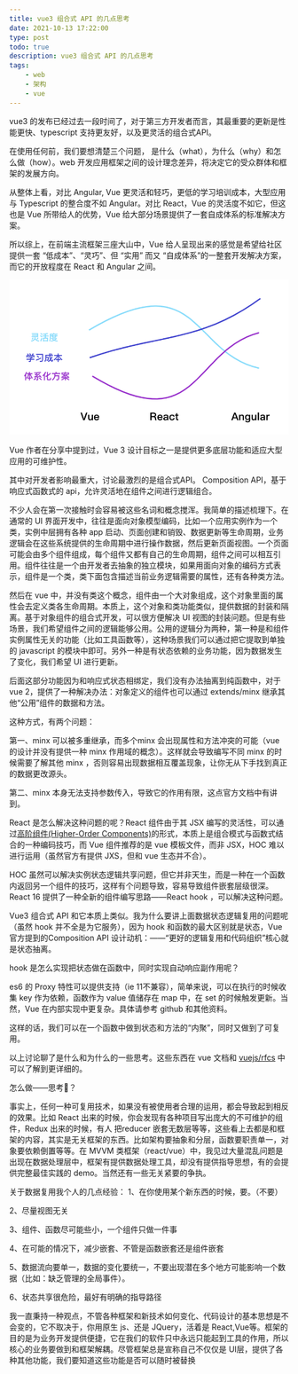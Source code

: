 ```yaml
---
title: vue3 组合式 API 的几点思考
date: 2021-10-13 17:22:00
type: post
todo: true
description: vue3 组合式 API 的几点思考
tags:
    - web
    - 架构
    - vue
---
```




<!--more-->
vue3 的发布已经过去一段时间了，对于第三方开发者而言，其最重要的更新是性能更快、typescript 支持更友好，以及更灵活的组合式API。 

在使用任何前，我们要想清楚三个问题， 是什么（what），为什么（why）和怎么做（how）。web 开发应用框架之间的设计理念差异，将决定它的受众群体和框架的发展方向。

从整体上看，对比 Angular, Vue 更灵活和轻巧，更低的学习培训成本，大型应用与 Typescript 的整合度不如 Angular。对比 React，Vue 的灵活度不如它，但这也是 Vue 所带给人的优势，Vue 给大部分场景提供了一套自成体系的标准解决方案。

所以综上，在前端主流框架三座大山中，Vue 给人呈现出来的感觉是希望给社区提供一套 “低成本”、“灵巧”、但 “实用” 而又 “自成体系”的一整套开发解决方案，而它的开放程度在 React 和 Angular 之间。

![对比](../assets/img/vue-react-angular.png)

Vue 作者在分享中提到过，Vue 3 设计目标之一是提供更多底层功能和适应大型应用的可维护性。

其中对开发者影响最重大，讨论最激烈的是组合式API。
Composition API，基于响应式函数式的 api，允许灵活地在组件之间进行逻辑组合。

不少人会在第一次接触时会容易被这些名词和概念搅浑。我简单的描述梳理下。在通常的 UI 界面开发中，往往是面向对象模型编码，比如一个应用实例作为一个类，实例中层拥有各种 app 启动、页面创建和销毁、数据更新等生命周期，业务逻辑会在这些系统提供的生命周期中进行操作数据，然后更新页面视图。一个页面可能会由多个组件组成，每个组件又都有自己的生命周期，组件之间可以相互引用。组件往往是一个由开发者去抽象的独立模块，如果用面向对象的编码方式表示，组件是一个类，类下面包含描述当前业务逻辑需要的属性，还有各种类方法。

然后在 vue 中，并没有类这个概念，组件由一个大对象组成，这个对象里面的属性会去定义类各生命周期。本质上，这个对象和类功能类似，提供数据的封装和隔离。基于对象组件的组合式开发，可以很方便解决 UI 视图的封装问题。但是有些场景，我们希望组件之间的逻辑能够公用。公用的逻辑分为两种，第一种是和组件实例属性无关的功能（比如工具函数等），这种场景我们可以通过把它提取到单独的 javascript 的模块中即可。另外一种是有状态依赖的业务功能，因为数据发生了变化，我们希望 UI 进行更新。

后面这部分功能因为和响应式状态相绑定，我们没有办法抽离到纯函数中，对于 vue 2，提供了一种解决办法：对象定义的组件也可以通过 extends/minx 继承其他“公用”组件的数据和方法。

这种方式，有两个问题：

第一、minx 可以被多重继承，而多个minx 会出现属性和方法冲突的可能（vue 的设计并没有提供一种 minx 作用域的概念）。这样就会导致编写不同 minx 的时候需要了解其他 minx ，否则容易出现数据相互覆盖现象，让你无从下手找到真正的数据更改源头。

第二、minx 本身无法支持参数传入，导致它的作用有限，这点官方文档中有讲到。


React 是怎么解决这种问题的呢？React 组件由于其 JSX 编写的灵活性，可以通过[高阶组件(Higher-Order Components)](https://react.html.cn/docs/higher-order-components.html?no-cache=1)的形式，本质上是组合模式与函数式结合的一种编码技巧，而 Vue  组件推荐的是 vue 模板文件，而非 JSX，HOC 难以进行运用（虽然官方有提供 JXS，但和 vue 生态并不合）。

HOC 虽然可以解决实例状态逻辑共享问题，但它并非天生，而是一种在一个函数内返回另一个组件的技巧，这样有个问题导致，容易导致组件嵌套层级很深。React 16 提供了一种全新的组件编写思路——React hook ，可以解决这种问题。

Vue3 组合式 API 和它本质上类似。我为什么要讲上面数据状态逻辑复用的问题呢（虽然 hook 并不全是为它服务），因为 hook 和函数的最大区别就是状态，Vue 官方提到的Composition API 设计动机：——“更好的逻辑复用和代码组织”核心就是状态抽离。

hook 是怎么实现把状态做在函数中，同时实现自动响应副作用呢？

es6 的 Proxy 特性可以提供支持（ie 11不兼容），简单来说，可以在执行的时候收集 key 作为依赖，函数作为 value 值储存在 map 中，在 set 的时候触发更新。当然，Vue 在内部实现中更复杂。具体请参考 github 和其他资料。

这样的话，我们可以在一个函数中做到状态和方法的“内聚”，同时又做到了可复用。

以上讨论聊了是什么和为什么的一些思考。这些东西在 vue 文档和 [vuejs/rfcs](https://github.com/vuejs/rfcs/) 中可以了解到更详细的。


怎么做——思考🤔？

事实上，任何一种可复用技术，如果没有被使用者合理的运用，都会导致起到相反的效果。比如 React 出来的时候，你会发现有各种项目写出庞大的不可维护的组件，Redux 出来的时候，有人 把reducer 嵌套无数层等等，这些看上去都是和框架的内容，其实是无关框架的东西。比如架构要抽象和分层，函数要职责单一，对象要依赖倒置等等。在 MVVM 类框架（react/vue）中，我见过大量混乱问题是出现在数据处理层中，框架有提供数据处理工具，却没有提供指导思想，有的会提供完整最佳实践的 demo。当然还有一些无关紧要的争执。


关于数据复用我个人的几点经验：
1、在你使用某个新东西的时候，要。（不要）

2、尽量视图无关

3、组件、函数尽可能些小，一个组件只做一件事

4、在可能的情况下，减少嵌套、不管是函数嵌套还是组件嵌套

5、数据流向要单一，数据的变化要统一，不要出现潜在多个地方可能影响一个数据（比如：缺乏管理的全局事件）。

6、状态共享很危险，最好有明确的指导路径







我一直秉持一种观点，不管各种框架和新技术如何变化、代码设计的基本思想是不会变的，它不取决于，你用原生 js、还是 JQuery，活着是 React,Vue等。框架的目的是为业务开发提供便捷，它在我们的软件只中永远只能起到工具的作用，所以核心的业务要做到和框架解耦。尽管框架总是宣称自己不仅仅是 UI层，提供了各种其他功能，我们要知道这些功能是否可以随时被替换







